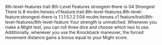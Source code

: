 <ability>
  <metadata>
    <class>8th-level-features</class>
    <feature_type>trait</feature_type>
    <file_dpath>8th-Level Features</file_dpath>
    <item_id>strongest-there-is</item_id>
    <item_index>04</item_index>
    <item_name>Strongest There Is</item_name>
    <level>8</level>
    <scc>mcdm.heroes.v1:feature.trait.8th-level-features.8th-level-feature:strongest-there-is</scc>
    <scdc>1.1.1:5.1.2.1:04</scdc>
    <source>mcdm.heroes.v1</source>
    <type>feature/trait/8th-level-features/8th-level-feature</type>
  </metadata>
  <effects>
    <effect type="mundane">Your strength is unmatched. Whenever you make a Might test, you can roll three dice and choose which two to use. Additionally, whenever you use the Knockback maneuver, the forced movement distance gains a bonus equal to your Might score.</effect>
  </effects>
</ability>

